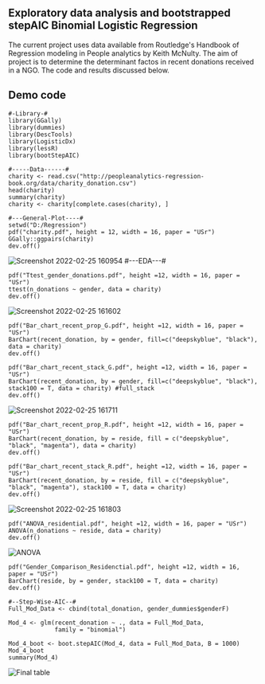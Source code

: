 ## Exploratory data analysis and bootstrapped stepAIC Binomial Logistic Regression 
The current project uses data available from Routledge's Handbook of Regression modeling in People analytics by Keith McNulty. The aim 
of project is to determine the determinant factos in recent donations received in a NGO. The code and results discussed below.  

## Demo code

```
#-Library-# 
library(GGally)
library(dummies)
library(DescTools)
library(LogisticDx)
library(lessR)
library(bootStepAIC)

#-----Data------#
charity <- read.csv("http://peopleanalytics-regression-book.org/data/charity_donation.csv")
head(charity)
summary(charity)
charity <- charity[complete.cases(charity), ]

#---General-Plot----#
setwd("D:/Regression")
pdf("charity.pdf", height = 12, width = 16, paper = "USr")
GGally::ggpairs(charity)
dev.off()
```
![Screenshot 2022-02-25 160954](https://user-images.githubusercontent.com/96023170/155701724-f04d7aca-bb8b-4e80-ac47-47b5b510b850.png)
#---EDA---# 

```
pdf("Ttest_gender_donations.pdf", height =12, width = 16, paper = "USr")
ttest(n_donations ~ gender, data = charity)
dev.off()
```
![Screenshot 2022-02-25 161602](https://user-images.githubusercontent.com/96023170/155702055-89de9090-e20a-4e65-8c72-cc37b922d5c6.png)

```
pdf("Bar_chart_recent_prop_G.pdf", height =12, width = 16, paper = "USr")
BarChart(recent_donation, by = gender, fill=c("deepskyblue", "black"), data = charity)
dev.off()
```

```
pdf("Bar_chart_recent_stack_G.pdf", height =12, width = 16, paper = "USr")
BarChart(recent_donation, by = gender, fill=c("deepskyblue", "black"), stack100 = T, data = charity) #full_stack
dev.off()
```
![Screenshot 2022-02-25 161711](https://user-images.githubusercontent.com/96023170/155702249-069db2ce-facf-418a-be21-8c267f14ce4b.png)

```
pdf("Bar_chart_recent_prop_R.pdf", height =12, width = 16, paper = "USr")
BarChart(recent_donation, by = reside, fill = c("deepskyblue", "black", "magenta"), data = charity)
dev.off()
```

```
pdf("Bar_chart_recent_stack_R.pdf", height =12, width = 16, paper = "USr")
BarChart(recent_donation, by = reside, fill = c("deepskyblue", "black", "magenta"), stack100 = T, data = charity)
dev.off()
```
![Screenshot 2022-02-25 161803](https://user-images.githubusercontent.com/96023170/155702349-d6fa051c-74d2-41b1-8c6b-9b5b2a640a54.png)

```
pdf("ANOVA_residential.pdf", height =12, width = 16, paper = "USr")
ANOVA(n_donations ~ reside, data = charity)
dev.off()
```
![ANOVA](https://user-images.githubusercontent.com/96023170/155702504-31fc992c-92f7-4419-8a4f-659c26721645.png)

```
pdf("Gender_Comparison_Residenctial.pdf", height =12, width = 16, paper = "USr")
BarChart(reside, by = gender, stack100 = T, data = charity)
dev.off()
```

```
#--Step-Wise-AIC--# 
Full_Mod_Data <- cbind(total_donation, gender_dummies$genderF)

Mod_4 <- glm(recent_donation ~ ., data = Full_Mod_Data, 
             family = "binomial")

Mod_4_boot <- boot.stepAIC(Mod_4, data = Full_Mod_Data, B = 1000)
Mod_4_boot
summary(Mod_4)
```
![Final table](https://user-images.githubusercontent.com/96023170/155702813-8804e1f1-07ad-45cd-b496-0195b16b3e76.png)


